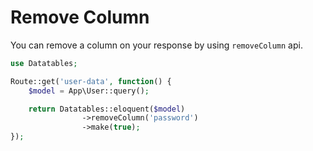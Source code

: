 # Remove Column

You can remove a column on your response by using `removeColumn` api.

```php
use Datatables;

Route::get('user-data', function() {
	$model = App\User::query();

	return Datatables::eloquent($model)
				->removeColumn('password')
				->make(true);
});
```
